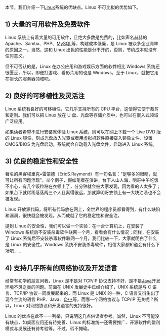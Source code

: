 本节，我们介绍一下[Linux](http://c.biancheng.net/linux_tutorial/)系统的优缺点。Linux 不可比拟的优势如下。

## 1\) 大量的可用软件及免费软件

Linux 系统上有着大量的可用软件，且绝大多数是免费的，比如声名赫赫的 Apache、Samba、PHP、[MySQL](http://c.biancheng.net/mysql/)等，构建成本低廉，是 Linux 被众多企业青睐的原因之一。当然，这和 Linux 出色的性能是分不开的，否则，节约成本就没有任何意义。

  


  


但不可否认的是，Linux 在办公应用和游戏娱乐方面的软件相比 Windows 系统还很匮乏，所以，即便打游戏、看影片用的也是 Windows，至于 Linux，就把它用在擅长的服务器领域吧。

  


## 2\) 良好的可移植性及灵活注

Linux 系统有良好的可移植性，它几乎支持所有的 CPU 平台，这使得它便于裁剪和定制。我们可以把 Linux 放在 U 盘、光盘等存储介质中，也可以在嵌入式领域广泛应用。

  


  


如果读者希望不进行安装就体验 Linux 系统，则可以在网上下载一个 Live DVD 版的 Linux 镜像，刻成光盘放入光驱或者用虚拟机软件直接载入镜像文件，设置 CMOS/BIOS 为光盘启动，系统就会自动载入光盘文件，启动进入 Linux 系统。

  


## 3\) 优良的稳定性和安全性

著名的黑客埃里克•雷蒙德（EricS.Raymond）有一句名言：“足够多的眼睛，就可让所有问题浮现”。举个例子，假如笔者在演讲，台下人山人海，明哥中午吃饭不小心，有几个饭粒粘在衣领上了，分分钟就会被大家发现，因为看的人太多了；如果台下就稀稀落落两三个人且离得很远，那就算明哥衣领上有一大块油渍也不会被发现。

  


  


Linux 开放源代码，将所有代码放在网上，全世界的程序员都看得到，有什么缺陷和漏洞，很快就会被发现，从而成就了它的稳定性和安全注。

  


  


提到 Linux 的安全性，我们可以做一个实验：在一台计算机上，在安装了 Windows 系统后不安装杀毒软件联网一个月，看看会有什么情况；同样，在安装了 Linux 系统后不安装杀毒软件联网一个月，我们比较一下，大家就明白了什么是 Linux 的安全性。Windows 系统不安装杀毒软件，相信大家都知道会有什么下场吧……

  


## 4\) 支持几乎所有的网络协议及开发语言

经常有初学的朋友问我，Linux 是不是对 TCP/IP 协议支持不好、是不是[Java](http://c.biancheng.net/java/)开发环境不灵之类的问题。前面在 UNIX 发展史中已经介绍了，UNIX 系统是与 C 语言、TCP/IP 协议一同发展起来的，而 Linux 是 UNIX 的一种，C 语言又衍生出了现今主流的语言 PHP、Java、[C++](http://c.biancheng.net/cplus/)等，而哪一个网络协议与 TCP/IP 无关呢？所以，Linux 对网络协议和开发语言的支持很好。

  


  


Linux 的优点在此不一一列举，只说明这几点供读者参考。诚然，Linux 不可能没有缺点，如桌面应用还有待完善、Linux 的标准统一还需要推广、开源软件的盈利模式与发展还有待考验等，不过，瑕不掩瑜。

